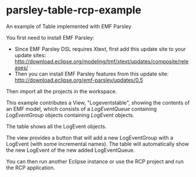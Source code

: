 # parsley-table-rcp-example
An example of Table implemented with EMF Parsley

You first need to install EMF Parsley:
- Since EMF Parsley DSL requires Xtext, first add this update site to your update sites: http://download.eclipse.org/modeling/tmf/xtext/updates/composite/releases/
- Then you can install EMF Parsley features from this update site: http://download.eclipse.org/emf-parsley/updates/0.5

Then import all the projects in the workspace.

This example contributes a View, "Logeventstable", showing the contents of an EMF model, which consists of a _LogEventQueue_ containing _LogEventGroup_ objects containing _LogEvent_ objects.

The table shows all the LogEvent objects.

The view provides a button that will add a new LogEventGroup with a LogEvent (with some incremental names).  The table will automatically show the new LogEvent of the new added LogEventQueue.

You can then run another Eclipse instance or use the RCP project and run the RCP application.
